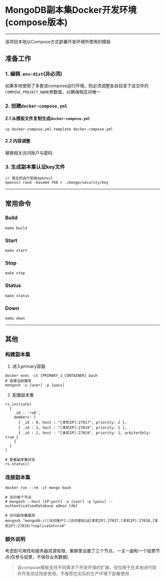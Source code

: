 # MongoDB副本集Docker开发环境(compose版本)
---
该项目本地以Compose方式部署开发环境所使用的模板

## 准备工作
### 1. 编辑`.env-dist`(非必须)
如果本地使用了多套该compose运行环境，则必须调整各自目录下该文件的`COMPOSE_PROJECT_NAME`参数值，以确保相互间唯一

### 2. 创建`docker-compose.yml`
#### 2.1 从模板文件复制生成`docker-compose.yml`
```bash
cp docker-compose.yml.template docker-compose.yml
```
#### 2.2 内容调整
替换相关访问账户与密码

### 3. 生成副本集认证key文件
```
// 宿主机自行安装openssl
openssl rand -base64 768 > ./mongo/security/key
```

---

## 常用命令
### Build
`make build`

### Start
`make start`

### Stop
`make stop`

### Status
`make status`

### Down
`make down`

---

## 其他
### 构建副本集
1. 进入primary容器
```
docker exec -it [PRIMARY_1_CONTAINER] bash
# 连接当前服务
mongosh -u [user] -p [pass]
```

2. 配置副本集
```
rs.initiate(
  {
    _id : 'rs0',
    members: [
      { _id : 0, host : "[本机IP]:27017", priority: 2 },
      { _id : 1, host : "[本机IP]:27018", priority: 1 },
      { _id : 2, host : "[本机IP]:27019", priority: 1, arbiterOnly: true }
    ]
  }
)

# 查看副本集状态
rs.status()
```

### 连接副本集
```
docker run --rm -it mongo bash

# 访问单个节点
# mongosh --host [IP:port] -u [user] -p [pass] --authenticationDatabase admin [db]

# 访问副本集服务
mongosh "mongodb://[访问账户]:[访问密码]@[本机IP]:27017,[本机IP]:27018,[本机IP]:27019/?replicaSet=rs0"
```

### 额外说明
考虑到可用性和服务器资源有限，集群里设置了三个节点，一主一副和一个投票节点(仅参与投票，不保存业务数据)

> 该compose模板支持不同需求下开发环境的扩展，但仅限于在本地进行软件开发测试场景使用，不推荐在实际的生产环境下部署使用
